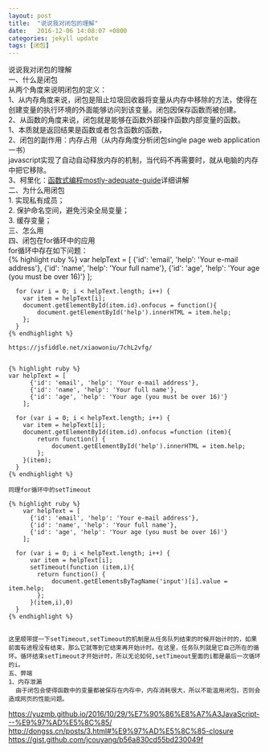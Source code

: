```yaml
---
layout: post
title:  "说说我对闭包的理解"
date:   2016-12-06 14:08:07 +0800
categories: jekyll update
tags: [闭包]
---
```

说说我对闭包的理解            
	一、什么是闭包          
	从两个角度来说明闭包的定义：    
	1、从内存角度来说，闭包是阻止垃圾回收器将变量从内存中移除的方法，使得在创建变量的执行环境的外面能够访问到该变量。闭包因保存函数而被创建。    
	2、从函数的角度来说，闭包就是能够在函数外部操作函数内部变量的函数。  
	1、本质就是返回结果是函数或者包含函数的函数，    
	2、闭包的副作用：内存占用（从内存角度分析闭包single page web application一书）  
	javascript实现了自动自动释放内存的机制，当代码不再需要时，就从电脑的内存中把它移除。  
	3、柯里化：[函数式编程mostly-adequate-guide]详细讲解    
	二、为什么用闭包  
		1. 实现私有成员；   
    2. 保护命名空间，避免污染全局变量；    
    3. 缓存变量；          
	三、怎么用    
	四、闭包在for循环中的应用    
	for循环中存在如下问题：    
	{% highlight ruby %}
      var helpText = [
          {'id': 'email', 'help': 'Your e-mail address'},
          {'id': 'name', 'help': 'Your full name'},
          {'id': 'age', 'help': 'Your age (you must be over 16)'}
      ];

      for (var i = 0; i < helpText.length; i++) {
        var item = helpText[i];
        document.getElementById(item.id).onfocus = function(){
            document.getElementById('help').innerHTML = item.help;
        };
      }
	{% endhighlight %}

	https://jsfiddle.net/xiaowoniu/7chL2vfg/


	{% highlight ruby %}
	var helpText = [
          {'id': 'email', 'help': 'Your e-mail address'},
          {'id': 'name', 'help': 'Your full name'},
          {'id': 'age', 'help': 'Your age (you must be over 16)'}
        ];

      for (var i = 0; i < helpText.length; i++) {
        var item = helpText[i];
        document.getElementById(item.id).onfocus =function (item){
            return function() {
                document.getElementById('help').innerHTML = item.help;
            };
        }(item);
      }
	{% endhighlight %}
	
	同理for循环中的setTimeout
	
	{% highlight ruby %}
		var helpText = [
          {'id': 'email', 'help': 'Your e-mail address'},
          {'id': 'name', 'help': 'Your full name'},
          {'id': 'age', 'help': 'Your age (you must be over 16)'}
		];

	  for (var i = 0; i < helpText.length; i++) {
          var item = helpText[i];
          setTimeout(function (item,i){
            return function() {
                document.getElementsByTagName('input')[i].value = item.help;
            };
          }(item,i),0)
	  }
	{% endhighlight %}


	这里顺带提一下setTimeout,setTimeout的机制是从任务队列结束的时候开始计时的，如果前面有进程没有结束，那么它就等到它结束再开始计时。在这里，任务队列就是它自己所在的循环。循环结束setTimeout才开始计时，所以无论如何,setTimeout里面的i都是最后一次循环的i。
	五、弊端
	1、内存泄漏
      由于闭包会使得函数中的变量都被保存在内存中，内存消耗很大，所以不能滥用闭包，否则会造成网页的性能问题。





[函数式编程mostly-adequate-guide]: https://llh911001.gitbooks.io/mostly-adequate-guide-chinese/conten

https://yuzmb.github.io/2016/10/29/%E7%90%86%E8%A7%A3JavaScript---%E9%97%AD%E5%8C%85/
http://dongss.cn/posts/3.html#%E9%97%AD%E5%8C%85-closure
https://gist.github.com/jcouyang/b56a830cd55bd230049f